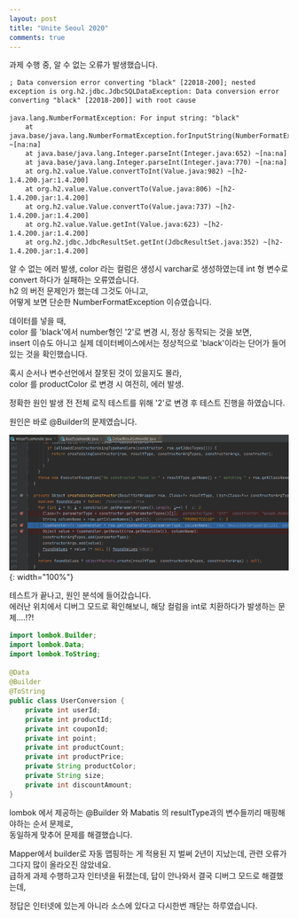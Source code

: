 ```yaml
---
layout: post
title: "Unite Seoul 2020"
comments: true
---
```

   
   
과제 수행 중, 알 수 없는 오류가 발생했습니다.   

```
; Data conversion error converting "black" [22018-200]; nested exception is org.h2.jdbc.JdbcSQLDataException: Data conversion error converting "black" [22018-200]] with root cause

java.lang.NumberFormatException: For input string: "black"
	at java.base/java.lang.NumberFormatException.forInputString(NumberFormatException.java:68) ~[na:na]
	at java.base/java.lang.Integer.parseInt(Integer.java:652) ~[na:na]
	at java.base/java.lang.Integer.parseInt(Integer.java:770) ~[na:na]
	at org.h2.value.Value.convertToInt(Value.java:982) ~[h2-1.4.200.jar:1.4.200]
	at org.h2.value.Value.convertTo(Value.java:806) ~[h2-1.4.200.jar:1.4.200]
	at org.h2.value.Value.convertTo(Value.java:737) ~[h2-1.4.200.jar:1.4.200]
	at org.h2.value.Value.getInt(Value.java:623) ~[h2-1.4.200.jar:1.4.200]
	at org.h2.jdbc.JdbcResultSet.getInt(JdbcResultSet.java:352) ~[h2-1.4.200.jar:1.4.200]
```

알 수 없는 에러 발생, color 라는 컬럼은 생성시 varchar로 생성하였는데 int 형 변수로 convert 하다가 실패하는 오류였습니다.    
h2 의 버전 문제인가 했는데 그것도 아니고,      
어떻게 보면 단순한 NumberFormatException 이슈였습니다.      
 
데이터를 넣을 때,  
color 를 'black'에서 number형인 '2'로 변경 시, 정상 동작되는 것을 보면,  
insert 이슈도 아니고 실제 데이터베이스에서는 정상적으로 'black'이라는 단어가 들어있는 것을 확인했습니다.  
    
혹시 순서나 변수선언에서 잘못된 것이 있을지도 몰라,     
color 를 productColor 로 변경 시 여전히, 에러 발생.   

정확한 원인 발생 전 전체 로직 테스트를 위해 '2'로 변경 후 테스트 진행을 하였습니다.  

원인은 바로 @Builder의 문제였습니다.  

![image](/images/20201115B_M.PNG){: width="100%"}

테스트가 끝나고, 원인 분석에 들어갔습니다.  
에러난 위치에서 디버그 모드로 확인해보니, 해당 컬럼을 int로 치환하다가 발생하는 문제....!?!


```java
import lombok.Builder;
import lombok.Data;
import lombok.ToString;

@Data
@Builder
@ToString
public class UserConversion {
    private int userId;
    private int productId;
    private int couponId;
    private int point;
    private int productCount;
    private int productPrice;
    private String productColor;
    private String size;
    private int discountAmount;
}
```

lombok 에서 제공하는 @Builder 와 Mabatis 의 resultType과의 변수들끼리 매핑해야하는 순서 문제로,   
동일하게 맞추어 문제를 해결했습니다.     

Mapper에서 builder로 자동 맵핑하는 게 적용된 지 벌써 2년이 지났는데, 관련 오류가 그다지 많이 올라오진 않았네요.      
급하게 과제 수행하고자 인터넷을 뒤졌는데, 답이 안나와서 결국 디버그 모드로 해결했는데,    

정답은 인터넷에 있는게 아니라 소스에 있다고 다시한번 깨닫는 하루였습니다.      



 